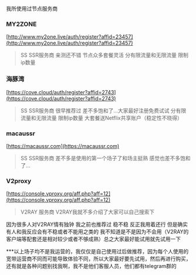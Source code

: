我所使用过节点服务商


### MY2ZONE

[http://www.my2one.live/auth/register?affid=23457](http://www.my2one.live/auth/register?affid=23457)

>SS SSR服务商 亲测还不错 节点众多套餐灵活 分有限流量和无限流量 限制ip数量 
 
### 海豚湾

[https://cove.cloud/auth/register?affid=2743](https://cove.cloud/auth/register?affid=2743)

>SS SSR服务商 很早推荐过 差不多饱和了...大家最好注册免费试试  分有限流量和无限流量 限制ip数量 大套餐送Netflix共享账户（稳定性不晓得）

### macaussr

[https://macaussr.com](https://macaussr.com)

>SS SSR服务商 差不多是使用的第一个场子了和场主挺熟 感觉也差不多饱和了... 

### V2proxy

[https://console.vproxy.org/aff.php?aff=12](https://console.vproxy.org/aff.php?aff=12)

>V2RAY 服务商 V2RAY我就不多介绍了大家可以自己搜索下

因为很多人对V2RAY情有独钟 我之前也推荐过 稳不稳 反正我用着还行 但是确实有人和我反应会有不稳或者不能用之类的 我不知道是不是因为不会用（V2RAY的客户端等配套还是相对较少或者不够成熟）总之大家最好能试用就先试用一下


***以上场子均不是我运营的，我仅仅是自己使用过后做推荐，因为每个人使用的宽带运营商不同而可能导致体验不同，所以大家最好要先试用，然后再进行购买，还有就是各种问题别找我啊，我不是他们客服人员，他们都有telegram群的
